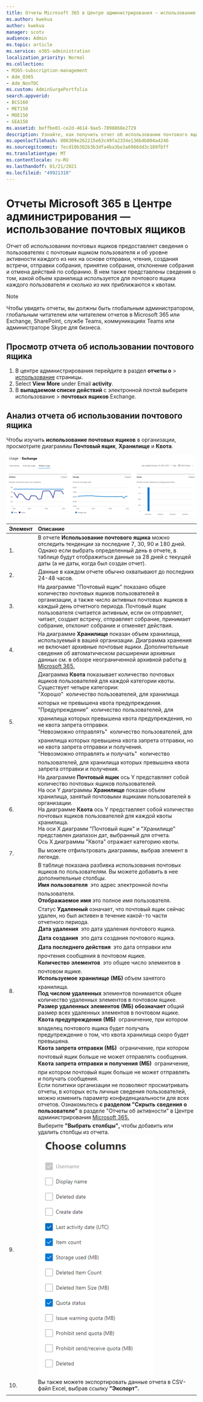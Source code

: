 ```yaml
---
title: Отчеты Microsoft 365 в Центре администрирования — использование почтовых ящиков
ms.author: kwekua
author: kwekua
manager: scotv
audience: Admin
ms.topic: article
ms.service: o365-administration
localization_priority: Normal
ms.collection:
- M365-subscription-management
- Adm_O365
- Adm_NonTOC
ms.custom: AdminSurgePortfolio
search.appverid:
- BCS160
- MET150
- MOE150
- GEA150
ms.assetid: beffbe01-ce2d-4614-9ae5-7898868e2729
description: Узнайте, как получить отчет об использовании почтового ящика, чтобы узнать о действиях пользователей с почтовым ящиком пользователя.
ms.openlocfilehash: 806309e262215e63c49fa2334e136b4b004a4246
ms.sourcegitcommit: 7ecd10b302b3b3dfa4ba3be3a6986dd3c189fbff
ms.translationtype: MT
ms.contentlocale: ru-RU
ms.lasthandoff: 01/21/2021
ms.locfileid: "49921318"
---
```

# <a name="microsoft-365-reports-in-the-admin-center---mailbox-usage"></a>Отчеты Microsoft 365 в Центре администрирования — использование почтовых ящиков

Отчет  об использовании почтовых ящиков предоставляет сведения о пользователях с почтовым ящиком пользователя и об уровне активности каждого из них на основе отправки, чтения, создания встречи, отправки собрания, принятие собрания, отклонение собрания и отмена действий по собранию. В нем также представлены сведения о том, какой объем хранилища используется для почтового ящика каждого пользователя и сколько из них приближаются к квотам. 
  
> [!NOTE]
> Чтобы увидеть отчеты, вы должны быть глобальным администратором, глобальным читателем или читателем отчетов в Microsoft 365 или Exchange, SharePoint, службе Teams, коммуникациях Teams или администраторе Skype для бизнеса. 
 
## <a name="how-to-get-to-the-mailbox-usage-report"></a>Просмотр отчета об использовании почтового ящика

1. В центре администрирования перейдите в раздел **отчеты о** \> <a href="https://go.microsoft.com/fwlink/p/?linkid=2074756" target="_blank">использование</a> страницы.
2. Select **View More** under Email **activity**. 
3. В **выпадаемом списке действий** с электронной почтой выберите использование  \> **почтовых ящиков** Exchange.

## <a name="interpret-the-mailbox-usage-report"></a>Анализ отчета об использовании почтового ящика

Чтобы изучить **использование почтовых ящиков** в организации, просмотрите диаграммы **Почтовый ящик**, **Хранилище** и **Квота**. 
  
![Отчет об использовании почтовых ящиков](../../media/9f610e91-cbc1-4e59-b824-7b1ddd84b738.png)

|Элемент|Описание|
|:-----|:-----|
|1.  <br/> |В отчете **Использование почтового ящика** можно отследить тенденции за последние 7, 30, 90 и 180 дней. Однако если выбрать определенный день в отчете, в таблице будут отображиться данные за 28 дней с текущей даты (а не даты, когда был создан отчет).  <br/> |
|2.  <br/> |Данные в каждом отчете обычно охватывают до последних 24-48 часов.  <br/> |
|3.  <br/> |На диаграмме "Почтовый ящик" показано общее количество почтовых ящиков пользователей в организации, а также число активных почтовых ящиков в каждый день отчетного периода. Почтовый ящик пользователя считается активным, если он отправляет, читает, создает встречу, отправляет собрание, принимает собрание, отклонит собрание и отменяет действия.  <br/> |
|4.  <br/> |На диаграмме **Хранилище** показан объем хранилища, используемый в вашей организации. Диаграмма хранения не включает архивные почтовые ящики. Дополнительные сведения об автоматическом расширении архивных данных см. в обзоре неограниченной архивной работы [в Microsoft 365.](https://docs.microsoft.com/microsoft-365/compliance/unlimited-archiving)<br/> |
|5.  <br/> | Диаграмма **Квота** показывает количество почтовых ящиков пользователей для каждой категории квоты. Существует четыре категории:  <br/>  "Хорошо"  количество пользователей, для хранилища которых не превышена квота предупреждения.  <br/>  "Предупреждение"  количество пользователей, для хранилища которых превышена квота предупреждения, но не квота запрета отправки.  <br/>  "Невозможно отправлять"  количество пользователей, для хранилища которых превышена квота запрета отправки, но не квота запрета отправки и получения.  <br/>  "Невозможно отправлять и получать"  количество пользователей, для хранилища которых превышена квота запрета отправки и получения.  <br/> |
|6.  <br/> | На диаграмме **Почтовый ящик** ось Y представляет собой количество почтовых ящиков пользователей.  <br/>  На оси Y диаграммы **Хранилище** показан объем хранилища, занятый почтовыми ящиками пользователей в организации.  <br/>  На диаграмме **Квота** ось Y представляет собой количество почтовых ящиков пользователей для каждой квоты хранилища.  <br/>  На оси X диаграмм "Почтовый ящик" и "Хранилище" представлен диапазон дат, выбранный для отчета.  <br/>  Ось X диаграммы "Квота" отражает категорию квоты.  <br/> |
|7.  <br/> |Вы можете отфильтровать диаграммы, выбрав элемент в легенде.  <br/> |
|8.  <br/> | В таблице показана разбивка использования почтовых ящиков по пользователям. Вы можете добавить в нее дополнительные столбцы.  <br/> **Имя пользователя**  это адрес электронной почты пользователя.  <br/> **Отображаемое имя** это полное имя пользователя.  <br/> Статус **Удаленный** означает, что почтовый ящик сейчас удален, но был активен в течение какой-то части отчетного периода.  <br/> **Дата удаления**  это дата удаления почтового ящика.  <br/> **Дата создания**  это дата создания почтового ящика.  <br/> **Дата последнего действия**  это дата отправки или прочтения сообщения в почтовом ящике.  <br/> **Количество элементов**  это общее число элементов в почтовом ящике.  <br/> **Используемое хранилище (МБ)** объем занятого хранилища.  <br/> **Под числом удаленных** элементов понимается общее количество удаленных элементов в почтовом ящике. <br/> **Размер удаленных элементов (МБ) обозначает** общий размер всех удаленных элементов в почтовом ящике. <br/> **Квота предупреждения (МБ)**  ограничение, при котором владелец почтового ящика будет получать предупреждение о том, что квота хранилища скоро будет превышена.  <br/> **Квота запрета отправки (МБ)**  ограничение, при котором почтовый ящик больше не может отправлять сообщения.  <br/> **Квота запрета отправки и получения (МБ)**  ограничение, при котором почтовый ящик больше не может отправлять и получать сообщения.  <br/>  Если политики организации не позволяют просматривать отчеты, в которых есть личные сведения пользователей, можно изменить параметр конфиденциальности для всех отчетов. Ознакомьтесь **с разделом "Скрыть сведения о пользователе"** в разделе "Отчеты об активности" в Центре администрирования [Microsoft 365.](activity-reports.md)  <br/> |
|9.  <br/> |Выберите **"Выбрать столбцы",** чтобы добавить или удалить столбцы из отчета.  <br/> ![Отчет об использовании почтового ящика : выбор столбцов](../../media/ea3d0b18-6ac6-41b0-9bb9-4844f040ea75.png)|
|10.  <br/> |Вы также можете экспортировать данные отчета в CSV-файл Excel, выбрав ссылку **"Экспорт".**  <br/> |
|||
   
